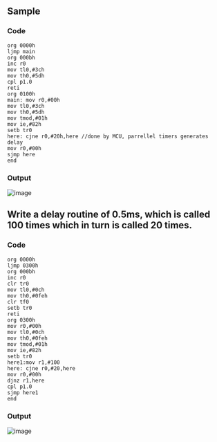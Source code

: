 ## Sample
### Code
``` Assembly
org 0000h
ljmp main
org 000bh
inc r0
mov tl0,#3ch
mov th0,#5dh
cpl p1.0
reti
org 0100h
main: mov r0,#00h
mov tl0,#3ch
mov th0,#5dh
mov tmod,#01h
mov ie,#82h
setb tr0
here: cjne r0,#20h,here //done by MCU, parrellel timers generates delay
mov r0,#00h
sjmp here
end
```
### Output
![image](https://github.com/user-attachments/assets/d1aebeed-e747-4420-b359-31b7243b4ad8)


## Write a delay routine of 0.5ms, which is called 100 times which in turn is called 20 times.
### Code
``` Assembly
org 0000h 
ljmp 0300h
org 000bh 
inc r0 
clr tr0
mov tl0,#0ch 
mov th0,#0feh 
clr tf0
setb tr0
reti
org 0300h
mov r0,#00h 
mov tl0,#0ch 
mov th0,#0feh 
mov tmod,#01h 
mov ie,#82h 
setb tr0 
here1:mov r1,#100
here: cjne r0,#20,here  
mov r0,#00h 
djnz r1,here
cpl p1.0 
sjmp here1 
end
```
### Output
![image](https://github.com/user-attachments/assets/5e4c16c6-a9a5-4300-aad8-5a75b54f9c68)

